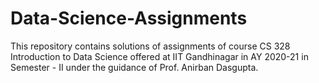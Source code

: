 # Data-Science-Assignments

This repository contains solutions of assignments of course CS 328 Introduction to Data Science offered at IIT Gandhinagar in AY 2020-21 in Semester - II under the guidance of Prof. Anirban Dasgupta. 
